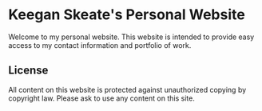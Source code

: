 # Keegan Skeate's Personal Website

Welcome to my personal website. This website is intended to provide easy access to my contact information and portfolio of work.

## License

All content on this website is protected against unauthorized copying by copyright law. Please ask to use any content on this site.

